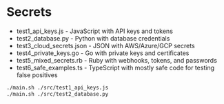 # Secrets

- test1_api_keys.js - JavaScript with API keys and tokens
- test2_database.py - Python with database credentials
- test3_cloud_secrets.json - JSON with AWS/Azure/GCP secrets
- test4_private_keys.go - Go with private keys and certificates
- test5_mixed_secrets.rb - Ruby with webhooks, tokens, and passwords
- test6_safe_examples.ts - TypeScript with mostly safe code for testing false positives


```bash
./main.sh ./src/test1_api_keys.js
./main.sh ./src/test2_database.py

```